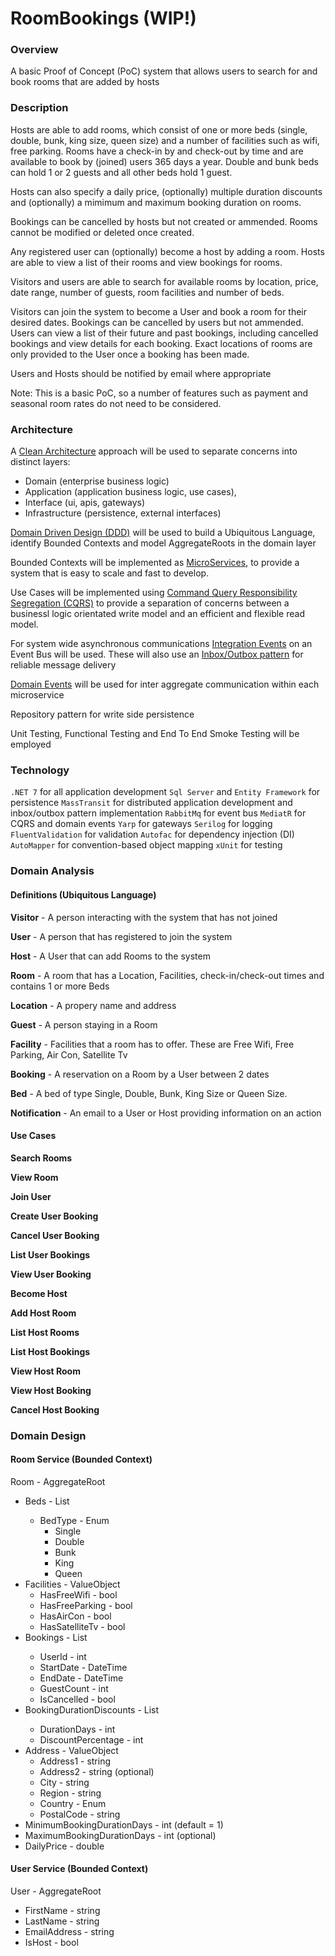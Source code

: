 # RoomBookings (WIP!)

### Overview

A basic Proof of Concept (PoC) system that allows users to search for and book rooms that are added by hosts

### Description

Hosts are able to add rooms, which consist of one or more beds (single, double, bunk, king size, queen size) and a number of facilities such as wifi, free parking. Rooms have a check-in by and check-out by time and are available to book by (joined) users 365 days a year. Double and bunk beds can hold 1 or 2 guests and all other beds hold 1 guest.

Hosts can also specify a daily price, (optionally) multiple duration discounts and (optionally) a mimimum and maximum booking duration on rooms.

Bookings can be cancelled by hosts but not created or ammended. Rooms cannot be modified or deleted once created.

Any registered user can (optionally) become a host by adding a room. Hosts are able to view a list of their rooms and view bookings for rooms.

Visitors and users are able to search for available rooms by location, price, date range, number of guests, room facilities and number of beds.

Visitors can join the system to become a User and book a room for their desired dates. Bookings can be cancelled by users but not ammended. Users can view a list of their future and past bookings, including cancelled bookings and view details for each booking. Exact locations of rooms are only provided to the User once a booking has been made.

Users and Hosts should be notified by email where appropriate

Note: This is a basic PoC, so a number of features such as payment and seasonal room rates do not need to be considered.

### Architecture

A [Clean Architecture](https://blog.cleancoder.com/uncle-bob/2012/08/13/the-clean-architecture.html) approach will be used to separate concerns into distinct layers:

- Domain (enterprise business logic)
- Application (application business logic, use cases),
- Interface (ui, apis, gateways)
- Infrastructure (persistence, external interfaces)

[Domain Driven Design (DDD)](https://martinfowler.com/bliki/DomainDrivenDesign.html) will be used to build a Ubiquitous Language, identify Bounded Contexts and model AggregateRoots in the domain layer

Bounded Contexts will be implemented as [MicroServices](https://microservices.io), to provide a system that is easy to scale and fast to develop.

Use Cases will be implemented using [Command Query Responsibility Segregation (CQRS)](https://www.eventstore.com/cqrs-pattern) to provide a separation of concerns between a businessl logic orientated write model and an efficient and flexible read model.

For system wide asynchronous communications [Integration Events](https://learn.microsoft.com/en-us/dotnet/architecture/microservices/multi-container-microservice-net-applications/integration-event-based-microservice-communications) on an Event Bus will be used. These will also use an [Inbox/Outbox pattern](https://event-driven.io/en/outbox_inbox_patterns_and_delivery_guarantees_explained/) for reliable message delivery

[Domain Events](https://learn.microsoft.com/en-us/dotnet/architecture/microservices/microservice-ddd-cqrs-patterns/domain-events-design-implementation) will be used for inter aggregate communication within each microservice

Repository pattern for write side persistence

Unit Testing, Functional Testing and End To End Smoke Testing will be employed

### Technology

`.NET 7` for all application development
`Sql Server` and `Entity Framework` for persistence
`MassTransit` for distributed application development and inbox/outbox pattern implementation
`RabbitMq` for event bus
`MediatR` for CQRS and domain events
`Yarp` for gateways
`Serilog` for logging
`FluentValidation` for validation
`Autofac` for dependency injection (DI)
`AutoMapper` for convention-based object mapping
`xUnit` for testing

### Domain Analysis

#### Definitions (Ubiquitous Language)

**Visitor** - A person interacting with the system that has not joined

**User** - A person that has registered to join the system

**Host** - A User that can add Rooms to the system

**Room** - A room that has a Location, Facilities, check-in/check-out times and contains 1 or more Beds

**Location** - A propery name and address

**Guest** - A person staying in a Room

**Facility** - Facilities that a room has to offer. These are Free Wifi, Free Parking, Air Con, Satellite Tv

**Booking** - A reservation on a Room by a User between 2 dates

**Bed** - A bed of type Single, Double, Bunk, King Size or Queen Size.

**Notification** - An email to a User or Host providing information on an action

#### Use Cases

**Search Rooms**

**View Room**

**Join User**

**Create User Booking**

**Cancel User Booking**

**List User Bookings**

**View User Booking**

**Become Host**

**Add Host Room**

**List Host Rooms**

**List Host Bookings**

**View Host Room**

**View Host Booking**

**Cancel Host Booking**

### Domain Design

#### Room Service (Bounded Context)

Room - AggregateRoot

- Beds - List<ValueObject>
  - BedType - Enum
    - Single
    - Double
    - Bunk
    - King
    - Queen
- Facilities - ValueObject
  - HasFreeWifi - bool
  - HasFreeParking - bool
  - HasAirCon - bool
  - HasSatelliteTv - bool
- Bookings - List<Entity>
  - UserId - int
  - StartDate - DateTime
  - EndDate - DateTime
  - GuestCount - int
  - IsCancelled - bool
- BookingDurationDiscounts - List<ValueObject>
  - DurationDays - int
  - DiscountPercentage - int
- Address - ValueObject
  - Address1 - string
  - Address2 - string (optional)
  - City - string
  - Region - string
  - Country - Enum
  - PostalCode - string
- MinimumBookingDurationDays - int (default = 1)
- MaximumBookingDurationDays - int (optional)
- DailyPrice - double

#### User Service (Bounded Context)

User - AggregateRoot

- FirstName - string
- LastName - string
- EmailAddress - string
- IsHost - bool

